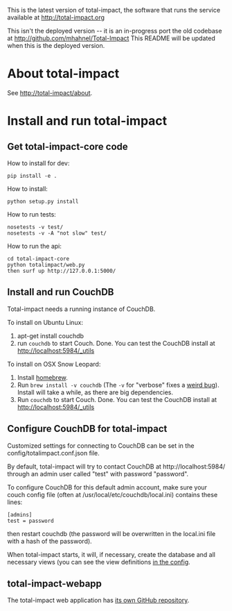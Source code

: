 This is the latest version of total-impact, the software that runs the service available at http://total-impact.org

This isn't the deployed version -- it is an in-progress port the old codebase at http://github.com/mhahnel/Total-Impact
This README will be updated when this is the deployed version.

# About total-impact

See [http://total-impact/about](http://total-impact/about).

# Install and run total-impact

## Get total-impact-core code

How to install for dev:

    pip install -e .

How to install:

    python setup.py install

How to run tests:

    nosetests -v test/
    nosetests -v -A "not slow" test/

How to run the api:

    cd total-impact-core
    python totalimpact/web.py
    then surf up http://127.0.0.1:5000/

## Install and run CouchDB

Total-impact needs a running instance of CouchDB.

To install on Ubuntu Linux:  

1. apt-get install couchdb
1. run `couchdb` to start Couch. Done. You can test the CouchDB install at <http://localhost:5984/_utils>

To install on OSX Snow Leopard:

1. Install [homebrew](http://mxcl.github.com/homebrew/).
1. Run `brew install -v couchdb` (The `-v` for "verbose" fixes a [weird bug](http://code418.com/blog/2012/02/22/couchdb-osx-lion-verbose/)). Install will take a while, as there are big dependencies.
1. Run `couchdb` to start Couch. Done. You can test the CouchDB install at <http://localhost:5984/_utils>


## Configure CouchDB for total-impact

Customized settings for connecting to CouchDB can be set in the config/totalimpact.conf.json file.

By default, total-impact will try to contact CouchDB at http://localhost:5984/ through an admin user called "test" with password "password".

To configure CouchDB for this default admin account, make sure your couch config file (often at /usr/local/etc/couchdb/local.ini) contains these lines:

    [admins]
    test = password

then restart couchdb (the password will be overwritten in the local.ini file with a hash of the password).

When total-impact starts, it will, if necessary, create the database and all necessary views 
(you can see the view definitions [in the config](https://github.com/total-impact/total-impact/blob/master/config/totalimpact.conf.json).

## total-impact-webapp

The total-impact web application has [its own GitHub repository](http://github.com/total-impact/total-impact-webapp).


